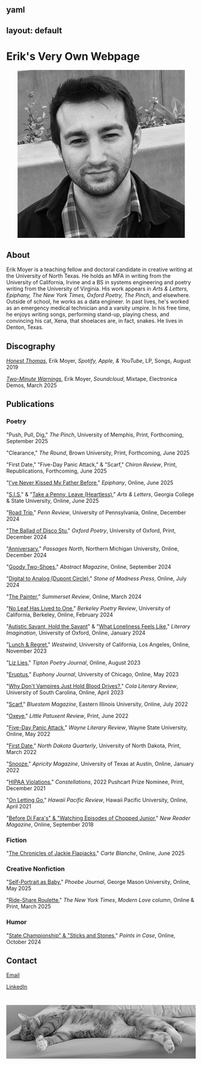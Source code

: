 yaml
---
layout: default
---

<h1>Erik's Very Own Webpage</h1>

<div style="text-align: center; margin-bottom: 30px;">
  <img src="/assets/images/profile.jpg" alt="Erik Moyer" class="profile-img">
</div>

<h2>About</h2>

Erik Moyer is a teaching fellow and doctoral candidate in creative writing at the University of North Texas. He holds an MFA in writing from the University of California, Irvine and a BS in systems engineering and poetry writing from the University of Virginia. His work appears in *Arts & Letters, Epiphany, The New York Times, Oxford Poetry, The Pinch*, and elsewhere. Outside of school, he works as a data engineer. In past lives, he's worked as an emergency medical technician and a varsity umpire. In his free time, he enjoys writing songs, performing stand-up, playing chess, and convincing his cat, Xena, that shoelaces are, in fact, snakes. He lives in Denton, Texas.

<h2>Discography</h2>

[*Honest Thomas*](https://share.amuse.io/DXgagTpCkBVg), Erik Moyer, *Spotify, Apple, & YouTube*, LP, Songs, August 2019

[*Two-Minute Warnings*](https://soundcloud.com/erikjosephmoyer/sets/two-minute-warnings), Erik Moyer, *Soundcloud*, Mixtape, Electronica Demos, March 2025

<h2>Publications</h2>

<h3>Poetry</h3>

"Push, Pull, Dig," *The Pinch*, University of Memphis, Print, Forthcoming, September 2025

"Clearance," *The Round*, Brown University, Print, Forthcoming, June 2025

"First Date," "Five-Day Panic Attack," & "Scarf," *Chiron Review*, Print, Republications, Forthcoming, June 2025

"[I've Never Kissed My Father Before](http://epiphanyzine.com/issue-34-spring-summer-2025)," *Epiphany*, Online, June 2025

"[S.I.S.](http://artsandletters.gcsu.edu/s-i-s/)" & "[Take a Penny, Leave (Heartless)](http://artsandletters.gcsu.edu/take-a-penny-leave-heartless/)," *Arts & Letters*, Georgia College & State University, Online, June 2025

"[Road Trip](http://pennreview.org/road-trip)," *Penn Review*, University of Pennsylvania, Online, December 2024

"[The Ballad of Disco Stu](https://partus.press/products/oxford-poetry-issue-98)," *Oxford Poetry*, University of Oxford, Print, December 2024

"[Anniversary](http://passagesnorth.com/passagesnorthcom/2024/12/6/anniversary-by-erik-moyer)," *Passages North*, Northern Michigan University, Online, December 2024

"[Goody Two-Shoes](http://abstractmagazinetv.com/2024/09/05/goody-two-shoes-by-erik-moyer)," *Abstract Magazine*, Online, September 2024

"[Digital to Analog (Dupont Circle)](http://stoneofmadnesspress.com/erik-moyer)," *Stone of Madness Press*, Online, July 2024

"[The Painter](http://summersetreview.org/24spring/moyer.html)," *Summerset Review*, Online, March 2024

"[No Leaf Has Lived to One](http://ocf.berkeley.edu/~bpr/wp-content/uploads/2024/02/2024-BPR.pdf)," *Berkeley Poetry Review*, University of California, Berkeley, Online, February 2024

"[Autistic Savant, Hold the Savant](http://academic.oup.com/litimag/article/26/1/76/7595658?guestAccessKey=1a6d84ed-a1f0-4b3d-834e-e0de9cbfe757&utm_source=authortollfreelink&utm_campaign=litimag&utm_medium=email)" & "[What Loneliness Feels Like](http://academic.oup.com/litimag/article/26/1/77/7595659?guestAccessKey=6781686d-136c-4335-a1ac-9c294aff7110&utm_source=authortollfreelink&utm_campaign=litimag&utm_medium=email)," *Literary Imagination*, University of Oxford, Online, January 2024

"[Lunch & Regret](http://westwinducla.com/_files/ugd/58c2ec_13271e0981db4a2a9061a6e1ae90bf0d.pdf)," *Westwind*, University of California, Los Angeles, Online, November 2023

"[Liz Lies](http://issuu.com/tiptonpoetryjournal/docs/tpj57)," *Tipton Poetry Journal*, Online, August 2023

"[Eruptus](http://euphonyjournal.org/wp-content/uploads/2023/05/2023-spring-euphony.pdf)," *Euphony Journal*, University of Chicago, Online, May 2023

"[Why Don't Vampires Just Hold Blood Drives?](http://colaliteraryreview.com/blog/why-dont-vampires-just-hold-blood-drives)," *Cola Literary Review*, University of South Carolina, Online, April 2023

"[Scarf](http://bluestemmagazine.com/s2022#Erik_Moyer)," *Bluestem Magazine*, Eastern Illinois University, Online, July 2022

"[Oxeye](http://littlepatuxentreview.org/issue-32-summer-2022-2)," *Little Patuxent Review*, Print, June 2022

"[Five-Day Panic Attack](http://issuu.com/wayneliteraryreview/docs/wlr_submissions_14)," *Wayne Literary Review*, Wayne State University, Online, May 2022

"[First Date](http://ndquarterly.org/2022/03/03/table-of-contents-for-ndq-89-1-2)," *North Dakota Quarterly*, University of North Dakota, Print, March 2022

"[Snooze](http://apricitymagazine.com/portfolio/snooze)," *Apricity Magazine*, University of Texas at Austin, Online, January 2022

"[HIPAA Violations](http://constellations-lit.com/issues/vol11.html)," *Constellations*, 2022 Pushcart Prize Nominee, Print, December 2021

"[On Letting Go](http://hawaiipacificreview.org/2021/04/05/on-letting-go)," *Hawaii Pacific Review*, Hawaii Pacific University, Online, April 2021

"[Before Di Fara's" & "Watching Episodes of Chopped Junior](http://issuu.com/newreadermagazine/docs/nrm-third-issue)," *New Reader Magazine*, Online, September 2018

<h3>Fiction</h3>

"[The Chronicles of Jackie Flapjacks](http://carteblanchemagazine.com/issue-51/moyer-the-chronicles-of-jackie-flapjacks)," *Carte Blanche*, Online, June 2025

<h3>Creative Nonfiction</h3>

"[Self-Portrait as Baby](http://phoebejournal.com/self-portrait-as-baby/)," *Phoebe Journal*, George Mason University, Online, May 2025

"[Ride-Share Roulette](http://nytimes.com/2025/03/05/style/tiny-modern-love-stories-serendipity-still-exists.html)," *The New York Times*, *Modern Love* column, Online & Print, March 2025

<h3>Humor</h3>

"[State Championship" & "Sticks and Stones](http://pointsincase.com/author/erik-moyer)," *Points in Case*, Online, October 2024

<h2>Contact</h2>

[Email](mailto:erikjosephmoyer@gmail.com)

[LinkedIn](https://linkedin.com/in/erikmoyer/)

<div style="text-align: center; margin-top: 40px;">
  <img src="/assets/images/xena.jpg" alt="Xena the cat" class="cat-img">
</div>

